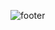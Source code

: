 ![footer](https://media-exp1.licdn.com/dms/image/C4E16AQFSS162ChhCSQ/profile-displaybackgroundimage-shrink_350_1400/0/1622311294821?e=1632960000&v=beta&t=F4Y__ubj1iVqzPzIwBsik_TvJlhAUvkUW1r_RRNDcvM)

<!-- https://user-images.githubusercontent.com/65226860/126049644-ad03d988-bbf4-4442-8477-fea3dc5f0b1c.png -->
